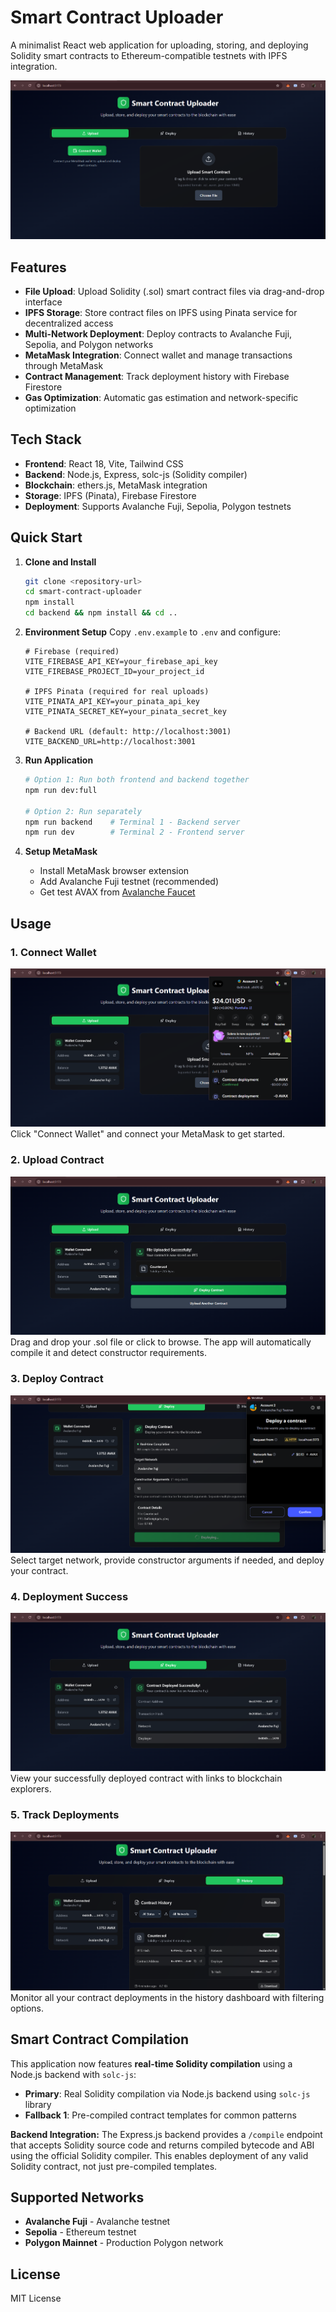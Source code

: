 # Smart Contract Uploader

A minimalist React web application for uploading, storing, and deploying Solidity smart contracts to Ethereum-compatible testnets with IPFS integration.

![App Overview](./screenshots/app-overview.png)

## Features

- **File Upload**: Upload Solidity (.sol) smart contract files via drag-and-drop interface
- **IPFS Storage**: Store contract files on IPFS using Pinata service for decentralized access
- **Multi-Network Deployment**: Deploy contracts to Avalanche Fuji, Sepolia, and Polygon networks
- **MetaMask Integration**: Connect wallet and manage transactions through MetaMask
- **Contract Management**: Track deployment history with Firebase Firestore
- **Gas Optimization**: Automatic gas estimation and network-specific optimization

## Tech Stack

- **Frontend**: React 18, Vite, Tailwind CSS
- **Backend**: Node.js, Express, solc-js (Solidity compiler)
- **Blockchain**: ethers.js, MetaMask integration
- **Storage**: IPFS (Pinata), Firebase Firestore
- **Deployment**: Supports Avalanche Fuji, Sepolia, Polygon testnets

## Quick Start

1. **Clone and Install**
   ```bash
   git clone <repository-url>
   cd smart-contract-uploader
   npm install
   cd backend && npm install && cd ..
   ```

2. **Environment Setup**
   Copy `.env.example` to `.env` and configure:
   ```
   # Firebase (required)
   VITE_FIREBASE_API_KEY=your_firebase_api_key
   VITE_FIREBASE_PROJECT_ID=your_project_id
   
   # IPFS Pinata (required for real uploads)
   VITE_PINATA_API_KEY=your_pinata_api_key
   VITE_PINATA_SECRET_KEY=your_pinata_secret_key
   
   # Backend URL (default: http://localhost:3001)
   VITE_BACKEND_URL=http://localhost:3001
   ```

3. **Run Application**
   ```bash
   # Option 1: Run both frontend and backend together
   npm run dev:full
   
   # Option 2: Run separately
   npm run backend    # Terminal 1 - Backend server
   npm run dev        # Terminal 2 - Frontend server
   ```

4. **Setup MetaMask**
   - Install MetaMask browser extension
   - Add Avalanche Fuji testnet (recommended)
   - Get test AVAX from [Avalanche Faucet](https://core.app/tools/testnet-faucet/)

## Usage

### 1. Connect Wallet
![Wallet Connection](./screenshots/wallet-connection.png)
Click "Connect Wallet" and connect your MetaMask to get started.

### 2. Upload Contract
![File Upload](./screenshots/file-upload.png)
Drag and drop your .sol file or click to browse. The app will automatically compile it and detect constructor requirements.

### 3. Deploy Contract
![Deployment Form](./screenshots/deployment-form.png)
Select target network, provide constructor arguments if needed, and deploy your contract.

### 4. Deployment Success
![Deployment Success](./screenshots/deployment-success.png)
View your successfully deployed contract with links to blockchain explorers.

### 5. Track Deployments
![Deployment History](./screenshots/deployment-history.png)
Monitor all your contract deployments in the history dashboard with filtering options.

## Smart Contract Compilation

This application now features **real-time Solidity compilation** using a Node.js backend with `solc-js`:

- **Primary**: Real Solidity compilation via Node.js backend using `solc-js` library
- **Fallback 1**: Pre-compiled contract templates for common patterns

**Backend Integration:**
The Express.js backend provides a `/compile` endpoint that accepts Solidity source code and returns compiled bytecode and ABI using the official Solidity compiler. This enables deployment of any valid Solidity contract, not just pre-compiled templates.

## Supported Networks

- **Avalanche Fuji** - Avalanche testnet
- **Sepolia** - Ethereum testnet  
- **Polygon Mainnet** - Production Polygon network

## License

MIT License
